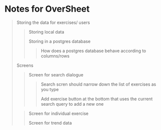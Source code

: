 # Notes for OverSheet

> Storing the data for exercises/ users
>> Storing local data
>>
>> Storing in a postgres database
>>> How does a postgres database behave according to columns/rows
>
> Screens
>> Screen for search dialogue
>>> Search scren should narrow down the list of exercises as you type
>>>
>>> Add exercise button at the bottom that uses the current search query to add a new one
>
>> Screen for individual exercise
>>
>> Screen for trend data
